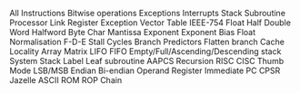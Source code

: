All Instructions
Bitwise operations
Exceptions
Interrupts
Stack
Subroutine
Processor
Link Register
Exception Vector Table
IEEE-754
Float
Half
Double
Word
Halfword
Byte
Char
Mantissa
Exponent
Exponent Bias
Float Normalisation
F-D-E
Stall Cycles
Branch Predictors
Flatten branch
Cache Locality
Array
Matrix
LIFO
FIFO
Empty/Full/Ascending/Descending stack
System Stack
Label
Leaf subroutine
AAPCS
Recursion
RISC
CISC
Thumb Mode
LSB/MSB
Endian
Bi-endian
Operand
Register
Immediate
PC
CPSR
Jazelle
ASCII
ROM
ROP Chain